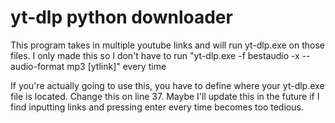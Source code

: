 # yt-dlp python downloader

This program takes in multiple youtube links and will run yt-dlp.exe on those files. I only made this so I don't have to run "yt-dlp.exe -f bestaudio -x --audio-format mp3 [ytlink]" every time

If you're actually going to use this, you have to define where your yt-dlp.exe file is located. Change this on line 37. Maybe I'll update this in the future if I find inputting links and pressing enter every time becomes too tedious. 
